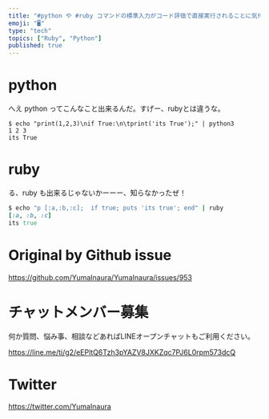 ```yaml
---
title: "#python や #ruby コマンドの標準入力がコード評価で直接実行されることに気付いて驚いた件"
emoji: "🖥"
type: "tech"
topics: ["Ruby", "Python"]
published: true
---
```


# python

へえ python ってこんなこと出来るんだ。すげー、rubyとは違うな。

```
$ echo "print(1,2,3)\nif True:\n\tprint('its True');" | python3
1 2 3
its True
```

# ruby

る、ruby も出来るじゃないかーーー、知らなかったぜ！

```rb
$ echo "p [:a,:b,:c];  if true; puts 'its true'; end" | ruby
[:a, :b, :c]
its true
```

# Original by Github issue

https://github.com/YumaInaura/YumaInaura/issues/953








<!-- Update From Qiita API -->

# チャットメンバー募集


何か質問、悩み事、相談などあればLINEオープンチャットもご利用ください。

https://line.me/ti/g2/eEPltQ6Tzh3pYAZV8JXKZqc7PJ6L0rpm573dcQ





# Twitter


https://twitter.com/YumaInaura


<!-- Update From Qiita API -->


